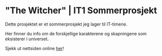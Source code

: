 # "The Witcher" | IT1 Sommerprosjekt

Dette prosjektet er et sommerprosjekt jeg lager til IT-timene. 

Her finner du info om de forskjellige karakterene og skapningene som eksisterer i universet.

Sjekk ut nettsiden online [her](witcher.surge.sh)!
